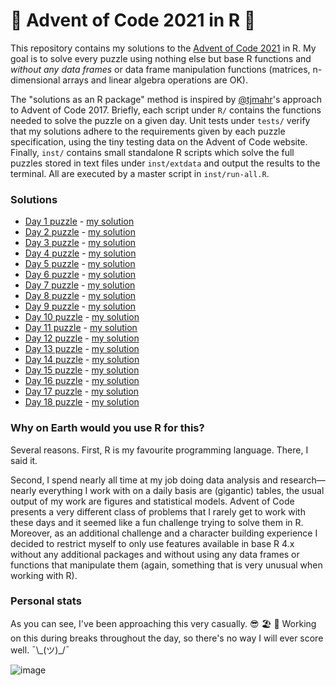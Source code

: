 # 🎄 Advent of Code 2021 in R 🎄

This repository contains my solutions to the [Advent of Code 2021](https://adventofcode.com/2021) in R. My goal is to solve every puzzle using nothing else but base R functions and _without any data frames_ or data frame manipulation functions (matrices, n-dimensional arrays and linear algebra operations are OK).

The "solutions as an R package" method is inspired by [\@tjmahr](https://github.com/tjmahr/adventofcode17)'s approach to Advent of Code 2017. Briefly, each script under `R/` contains the functions needed to solve the puzzle on a given day. Unit tests under `tests/` verify that my solutions adhere to the requirements given by each puzzle specification, using the tiny testing data on the Advent of Code website. Finally, `inst/` contains small standalone R scripts which solve the full puzzles stored in text files under `inst/extdata` and output the results to the terminal. All are executed by a master script in `inst/run-all.R`.

### Solutions

- [Day 1 puzzle](https://adventofcode.com/2021/day/1) - [my solution](R/day-01.R)
- [Day 2 puzzle](https://adventofcode.com/2021/day/2) - [my solution](R/day-02.R)
- [Day 3 puzzle](https://adventofcode.com/2021/day/3) - [my solution](R/day-03.R)
- [Day 4 puzzle](https://adventofcode.com/2021/day/4) - [my solution](R/day-04.R)
- [Day 5 puzzle](https://adventofcode.com/2021/day/5) - [my solution](R/day-05.R)
- [Day 6 puzzle](https://adventofcode.com/2021/day/6) - [my solution](R/day-06.R)
- [Day 7 puzzle](https://adventofcode.com/2021/day/7) - [my solution](R/day-07.R)
- [Day 8 puzzle](https://adventofcode.com/2021/day/8) - [my solution](R/day-08.R)
- [Day 9 puzzle](https://adventofcode.com/2021/day/9) - [my solution](R/day-09.R)
- [Day 10 puzzle](https://adventofcode.com/2021/day/10) - [my solution](R/day-10.R)
- [Day 11 puzzle](https://adventofcode.com/2021/day/11) - [my solution](R/day-11.R)
- [Day 12 puzzle](https://adventofcode.com/2021/day/12) - [my solution](R/day-12.R)
- [Day 13 puzzle](https://adventofcode.com/2021/day/13) - [my solution](R/day-13.R)
- [Day 14 puzzle](https://adventofcode.com/2021/day/14) - [my solution](R/day-14.R)
- [Day 15 puzzle](https://adventofcode.com/2021/day/15) - [my solution](R/day-15.R)
- [Day 16 puzzle](https://adventofcode.com/2021/day/16) - [my solution](R/day-16.R)
- [Day 17 puzzle](https://adventofcode.com/2021/day/17) - [my solution](R/day-17.R)
- [Day 18 puzzle](https://adventofcode.com/2021/day/18) - [my solution](R/day-18.R)

### Why on Earth would you use R for this?

Several reasons. First, R is my favourite programming language. There, I said it.

Second, I spend nearly all time at my job doing data analysis and research&mdash;nearly everything I work with on a daily basis are (gigantic) tables, the usual output of my work are figures and statistical models. Advent of Code presents a very different class of problems that I rarely get to work with these days and it seemed like a fun challenge trying to solve them in R. Moreover, as an additional challenge and a character building experience I decided to restrict myself to only use features available in base R 4.x without any additional packages and without using any data frames or functions that manipulate them (again, something that is very unusual when working with R).

### Personal stats

As you can see, I've been approaching this very casually. 😎 🏖 🍹 Working on this during breaks throughout the day, so there's no way I will ever score well. ¯\\\_(ツ)\_/¯ 

![image](https://user-images.githubusercontent.com/16516593/146600560-37c98eb6-d4ca-4f4d-9330-6bc4561a202c.png)
